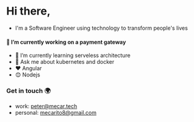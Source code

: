 # Hi there,
- I'm a Software Engineer using technology to transform people's lives 

#### 🔭 I’m currently working on a payment gateway
- 🌱 I’m currently learning serveless architecture
- 💬 Ask me about kubernetes and docker
- :heart: Angular
- :blush: Nodejs



### Get in touch :earth_africa:
-  work:  peter@mecar.tech
-  personal: mecarito8@gmail.com

<!--
**mecarito/mecarito** is a ✨ _special_ ✨ repository because its `README.md` (this file) appears on your GitHub profile.

Here are some ideas to get you started:

### 🔭 I’m currently working on ...
- 🌱 I’m currently learning ...
- 👯 I’m looking to collaborate on ...
- 🤔 I’m looking for help with ...
- 💬 Ask me about ...
- 📫 How to reach me: ...
- 😄 Pronouns: ...
- ⚡ Fun fact: ...
-->

